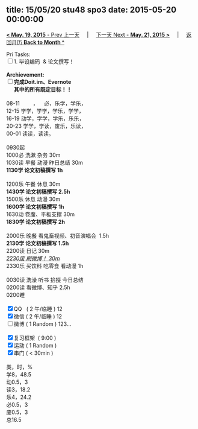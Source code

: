 title: 15/05/20 stu48 spo3
date: 2015-05-20 00:00:00
---
[**< May. 19, 2015** - Prev 上一天](/lifelogs/2015/05/d19.html) &nbsp; &nbsp; | &nbsp; &nbsp; [下一天 Next - **May. 21, 2015 >**](/lifelogs/2015/05/d21.html) &nbsp; &nbsp; |  &nbsp; &nbsp; [返回月历 **Back to Month ^**](/lifelogs/2015/05/index.html)
<br/><div>Pri Tasks:<br/><input type="checkbox" />1. 毕设编码  & 论文撰写！</div><div><br/></div><div><b>Archievement:</b></div><div><b><input type="checkbox" />完成Doit.im、</b><b>Evernote</b></div><div><b>      其中的</b><b>所有</b><b>既定目标！！</b></div><div><div><br/></div>08-11         ，    必，乐学，学乐，<br/>12-15 学学，学学，学乐，学学，<br/>16-19 动学，学学，学乐，乐乐，<br/>20-23 学学，学读，废乐，乐读，</div><div>00-01 读读，读读。<br/><div><br/></div>0930起<br/>1000必 洗漱 杂务 30m</div><div>1030读 早餐 动漫 昨日总结 30m </div><div><b>1130学 论文初稿撰写 1h</b><div><br/></div>1200乐 午餐 休息 30m</div><div><b>1430学 </b><b>论文初稿撰写</b><b> 2.5h</b></div><div><div>1500乐 休息 动漫 30m</div><div><b>1600学 论文初稿撰写</b><b> 1h</b></div><div>1630动 卷腹、平板支撑 30m</div><div><b>1830学 论文初稿撰写 2h</b></div><div><br/></div>2000乐 晚餐 看鬼畜视频、初音演唱会  1.5h</div><div><b>2130学 </b><b>论文初稿撰写 1.5</b><b>h</b></div><div><div>2200读 日记 30m</div><div><u><i>2230废 刷微博！ 30m</i></u></div><div>2330乐 买饮料 吃零食 看动漫 1h</div><div><br/></div>0030读 洗澡 听书 拾掇 今日总结<br/></div><div>0200读 看微博、知乎 2.5h</div><div>0200睡</div><div><br/></div><div><input type="checkbox" checked="true" />QQ   ( 2 午/临睡 ) 12<br/><input type="checkbox" checked="true" />微信 ( 2 午/临睡 ) 12</div><div><input type="checkbox" />微博 ( 1 Random ) 123…</div><div><br/></div><div><input type="checkbox" checked="true" />复习框架  ( 9:00 ) <br/></div><div><input type="checkbox" checked="true" />运动 ( 1 Random ) </div><div><input type="checkbox" checked="true" />串门 ( < 30min ) </div><div><div><br/></div>类，时，%<br/>学8，48.5<br/>动0.5，3<br/>读3，18.2<br/>乐4，24.2<br/>必0.5，3<br/>废0.5，3<br/>总16.5</div>